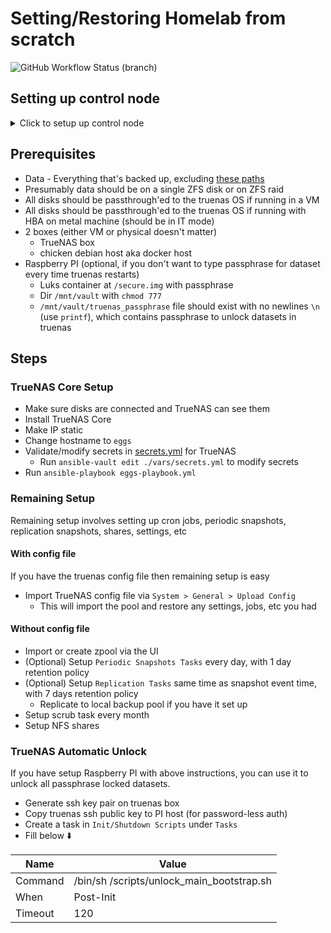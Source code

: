 # Setting/Restoring Homelab from scratch

![GitHub Workflow Status (branch)](https://img.shields.io/github/workflow/status/rickydua/homelab-ansible/Build/master?style=for-the-badge)

## Setting up control node

<details>
  <summary>Click to setup up control node</summary>
If you need to setup up a new control node from scratch (new laptop maybe)

### Requirements

- [taskfile](https://taskfile.dev/#/installation), `python3` and `pip3` should be installed
- Python user `bin` directory should be in `PATH`
  - For MacOS path is `~/Library/Python/{python version}/bin`

### Steps

- ```sh
  git clone git@github.com:rickydua/homelab-ansible.git && \
  cd homelab-ansible && \
  task bootstrap
  ```
- Generate ssh key pair and copy public key to all [hosts](inventory/hosts.yml) for password-less auth
- Create or validate `~/.ansible/vault_pass` ansible vault with passphrase already setup
- Confirm with `ansible all -m ping`
</details>

## Prerequisites

- Data - Everything that's backed up, excluding [these paths](templates/excludes.txt.j2)
- Presumably data should be on a single ZFS disk or on ZFS raid
- All disks should be passthrough'ed to the truenas OS if running in a VM
- All disks should be passthrough'ed to the truenas OS if running with HBA on metal machine (should be in IT mode)
- 2 boxes (either VM or physical doesn't matter)
  - TrueNAS box
  - chicken debian host aka docker host
- Raspberry PI (optional, if you don't want to type passphrase for dataset every time truenas restarts)
  - Luks container at `/secure.img` with passphrase
  - Dir `/mnt/vault` with `chmod 777`
  - `/mnt/vault/truenas_passphrase` file should exist with no newlines `\n` (use `printf`), which contains passphrase to unlock datasets in truenas

## Steps

### TrueNAS Core Setup

- Make sure disks are connected and TrueNAS can see them
- Install TrueNAS Core
- Make IP static
- Change hostname to `eggs`
- Validate/modify secrets in [secrets.yml](vars/secrets.yml) for TrueNAS
  - Run `ansible-vault edit ./vars/secrets.yml` to modify secrets
- Run `ansible-playbook eggs-playbook.yml`

### Remaining Setup

Remaining setup involves setting up cron jobs, periodic snapshots, replication snapshots, shares, settings, etc

#### With config file

If you have the truenas config file then remaining setup is easy

- Import TrueNAS config file via `System > General > Upload Config`
  - This will import the pool and restore any settings, jobs, etc you had

#### Without config file

- Import or create zpool via the UI
- (Optional) Setup `Periodic Snapshots Tasks` every day, with 1 day retention policy
- (Optional) Setup `Replication Tasks` same time as snapshot event time, with 7 days retention policy
  - Replicate to local backup pool if you have it set up
- Setup scrub task every month
- Setup NFS shares
<!-- - TODO: cron restic jobs, possibly healthcheck cron -->

### TrueNAS Automatic Unlock

If you have setup Raspberry PI with above instructions, you can use it to unlock all passphrase locked datasets.

- Generate ssh key pair on truenas box
- Copy truenas ssh public key to PI host (for password-less auth)
- Create a task in `Init/Shutdown Scripts` under `Tasks`
- Fill below ⬇️

| Name    | Value                                     |
| ------- | ----------------------------------------- |
| Command | /bin/sh /scripts/unlock_main_bootstrap.sh |
| When    | Post-Init                                 |
| Timeout | 120                                       |
